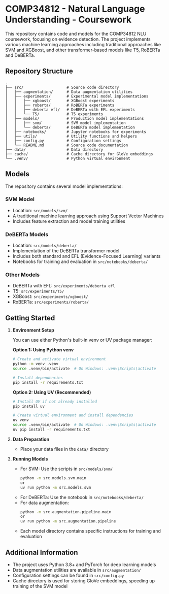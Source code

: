 # COMP34812 - Natural Language Understanding - Coursework

This repository contains code and models for the COMP34812 NLU coursework, focusing on evidence detection. The project implements various machine learning approaches including traditional approaches like SVM and XGBoost, and other transformer-based models like T5, RoBERTa and DeBERTa.

## Repository Structure

```
.
├── src/                   # Source code directory
│   ├── augmentation/      # Data augmentation utilities
│   ├── experiments/       # Experimental model implementations
│   │   ├── xgboost/       # XGBoost experiments
│   │   ├── roberta/       # RoBERTa experiments
│   │   ├── deberta efl/   # DeBERTa with EFL experiments
│   │   └── T5/            # T5 experiments
│   ├── models/            # Production model implementations
│   │   ├── svm/           # SVM model implementation
│   │   └── deberta/       # DeBERTa model implementation
│   ├── notebooks/         # Jupyter notebooks for experiments
│   ├── utils/             # Utility functions and helpers
│   ├── config.py          # Configuration settings
│   └── README.md          # Source code documentation
├── data/                  # Data directory
├── cache/                 # Cache directory for GloVe embeddings
└── .venv/                 # Python virtual environment
```

## Models

The repository contains several model implementations:

### SVM Model

- Location: `src/models/svm/`
- A traditional machine learning approach using Support Vector Machines
- Includes feature extraction and model training utilities

### DeBERTa Models

- Location: `src/models/deberta/`
- Implementation of the DeBERTa transformer model
- Includes both standard and EFL (Evidence-Focused Learning) variants
- Notebooks for training and evaluation in `src/notebooks/deberta/`

### Other Models

- DeBERTa with EFL: `src/experiments/deberta efl`
- T5: `src/experiments/T5/`
- XGBoost: `src/experiments/xgboost/`
- RoBERTa: `src/experiments/roberta/`

## Getting Started

1. **Environment Setup**

   You can use either Python's built-in venv or UV package manager:

   **Option 1: Using Python venv**

   ```bash
   # Create and activate virtual environment
   python -m venv .venv
   source .venv/bin/activate  # On Windows: .venv\Scripts\activate

   # Install dependencies
   pip install -r requirements.txt
   ```

   **Option 2: Using UV (Recommended)**

   ```bash
   # Install UV if not already installed
   pip install uv

   # Create virtual environment and install dependencies
   uv venv
   source .venv/bin/activate  # On Windows: .venv\Scripts\activate
   uv pip install -r requirements.txt
   ```

2. **Data Preparation**

   - Place your data files in the `data/` directory

3. **Running Models**
   - For SVM: Use the scripts in `src/models/svm/`
     ```bash
     python -m src.models.svm.main
     or
     uv run python -m src.models.svm
     ```
   - For DeBERTa: Use the notebook in `src/notebooks/deberta/`
   - For data augmentation:
     ```bash
     python -m src.augmentation.pipeline.main
     or
     uv run python -m src.augmentation.pipeline
     ```
   - Each model directory contains specific instructions for training and evaluation

## Additional Information

- The project uses Python 3.8+ and PyTorch for deep learning models
- Data augmentation utilities are available in `src/augmentation/`
- Configuration settings can be found in `src/config.py`
- Cache directory is used for storing GloVe embeddings, speeding up training of the SVM model
